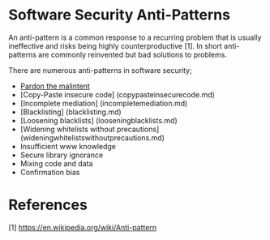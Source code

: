 # Software Security Anti-Patterns
An anti-pattern is a common response to a recurring problem that is usually ineffective and risks being highly counterproductive [1]. In short anti-patterns are commonly reinvented but bad solutions to problems.

There are numerous anti-patterns in software security;

- [Pardon the malintent](pardonthemalintent.md)
- [Copy-Paste insecure code] (copypasteinsecurecode.md)
- [Incomplete mediation] (incompletemediation.md)
- [Blacklisting] (blacklisting.md)
- [Loosening blacklists] (looseningblacklists.md)
- [Widening whitelists without precautions] (wideningwhitelistswithoutprecautions.md)
- Insufficient www knowledge
- Secure library ignorance
- Mixing code and data
- Confirmation bias

# References

[1] https://en.wikipedia.org/wiki/Anti-pattern
